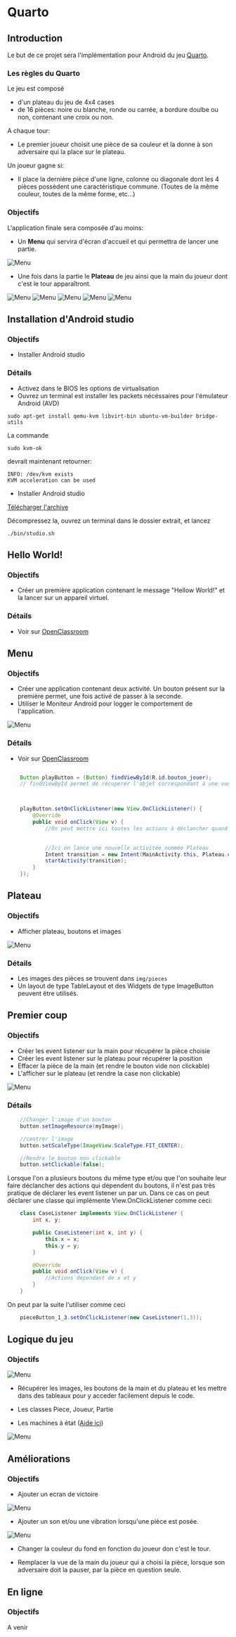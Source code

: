 # Quarto

## Introduction

Le but de ce projet sera l'implémentation pour Android du jeu [Quarto](https://fr.wikipedia.org/wiki/Quarto).

### Les règles du Quarto

Le jeu est composé

 * d'un plateau du jeu de 4x4 cases
 * de 16 pièces: noire ou blanche, ronde ou carrée, a bordure doulbe ou non, contenant une croix ou non.

A chaque tour:

 * Le premier joueur choisit une pièce de sa couleur et la donne à son adversaire qui la place sur le plateau.

Un joueur gagne si:

 * Il place la dernière pièce d'une ligne, colonne ou diagonale dont les 4 pièces possèdent une caractéristique commune. (Toutes de la même couleur, toutes de la même forme, etc...) 

### Objectifs

L'application finale sera composée d'au moins:

 * Un **Menu** qui servira d'écran d'accueil et qui permettra de lancer une partie.

![Menu](img/doc_mini/Menu.png)

 * Une fois dans la partie le **Plateau** de jeu ainsi que la main du joueur dont c'est le tour apparaîtront.

![Menu](img/doc_mini/Debut.png)
![Menu](img/doc_mini/Pick.png)
![Menu](img/doc_mini/Place.png)
![Menu](img/doc_mini/Coup.png)
![Menu](img/doc_mini/Fin.png)



## Installation d'Android studio

### Objectifs

 * Installer Android studio

### Détails

 * Activez dans le BIOS les options de virtualisation
 * Ouvrez un terminal est installer les packets nécéssaires pour l'émulateur Android (AVD)
```
sudo apt-get install qemu-kvm libvirt-bin ubuntu-vm-builder bridge-utils
```
La commande

```
sudo kvm-ok
```
devrait maintenant retourner:
```
INFO: /dev/kvm exists
KVM acceleration can be used
```
 * Installer Android studio

[Télécharger l'archive](https://developer.android.com/studio/index.html)

Décompressez la, ouvrez un terminal dans le dossier extrait, et lancez
```
./bin/studio.sh
```


## Hello World!

### Objectifs

 * Créer un première application contenant le message "Hellow World!" et la lancer sur un appareil virtuel.

### Détails

 * Voir sur [OpenClassroom](https://openclassrooms.com/courses/developpez-une-application-pour-android/)

## Menu

### Objectifs

 * Créer une application contenant deux activité. Un bouton présent sur la première permet, une fois activé de passer à la seconde.
 * Utiliser le Moniteur Android pour logger le comportement de l'application.

![Menu](img/doc_mini/Menu.png)

### Détails

 * Voir sur [OpenClassroom](https://openclassrooms.com/courses/developpez-une-application-pour-android/)

```java

    Button playButton = (Button) findViewById(R.id.bouton_jouer);
	// findViewById permet de récuperer l'objet correspondant à une vue



    playButton.setOnClickListener(new View.OnClickListener() {
        @Override
        public void onClick(View v) {
			//On peut mettre ici toutes les actions à déclancher quand on appuit sur playButton

			
			//Ici on lance une nouvelle activitée nommée Plateau
            Intent transition = new Intent(MainActivity.this, Plateau.class);
            startActivity(transition);
        }
    });
```


## Plateau

### Objectifs

 * Afficher plateau, boutons et images

![Menu](img/doc_mini/Debut.png)

### Détails

 * Les images des pièces se trouvent dans `img/pieces`
 * Un layout de type TableLayout et des Widgets de type ImageButton peuvent être utilisés.



## Premier coup

### Objectifs

 * Créer les event listener sur la main pour récupérer la pièce choisie
 * Créer les event listener sur le plateau pour récupérer la position
 * Effacer la pièce de la main (et rendre le bouton vide non clickable)
 * L'afficher sur le plateau (et rendre la case non clickable)

![Menu](img/doc_mini/Place.png)

### Détails


```java
	//Changer l'image d'un bouton
    button.setImageResource(myImage);

	//centrer l'image
    button.setScaleType(ImageView.ScaleType.FIT_CENTER);

	//Rendre le bouton non clickable
    button.setClickable(false);
```
Lorsque l'on a plusieurs boutons du même type et/ou que l'on souhaite leur faire déclancher des actions qui dépendent du boutons, il n'est pas très pratique de déclarer les event listener un par un. Dans ce cas on peut déclarer une classe qui implémente View.OnClickListener comme ceci: 

```java
	class CaseListener implements View.OnClickListener {
        int x, y;

        public CaseListener(int x, int y) {
            this.x = x;
            this.y = y;
        }

        @Override
        public void onClick(View v) {
            //Actions dépendant de x et y
        }
    }
```
On peut par la suite l'utiliser comme ceci

```java
	pieceButton_1_3.setOnClickListener(new CaseListener(1,3));
```

## Logique du jeu

### Objectifs

![Menu](img/doc_mini/Coup.png)

 * Récupérer les images, les boutons de la main et du plateau et les mettre dans des tableaux pour y acceder facilement depuis le code.

 * Les classes Piece, Joueur, Partie

 * Les machines à état ([Aide ici](Machine.md))

![Menu](img/doc/FSM.png)

## Améliorations

### Objectifs

 * Ajouter un ecran de victoire

![Menu](img/doc_mini/Coup.png)

 * Ajouter un son et/ou une vibration lorsqu'une pièce est posée.

![Menu](img/doc_mini/Fin.png)

 * Changer la couleur du fond en fonction du joueur don c'est le tour.

 * Remplacer la vue de la main du joueur qui a choisi la pièce, lorsque son adversaire doit la pauser, par la pièce en question seule.

## En ligne

### Objectifs

A venir


